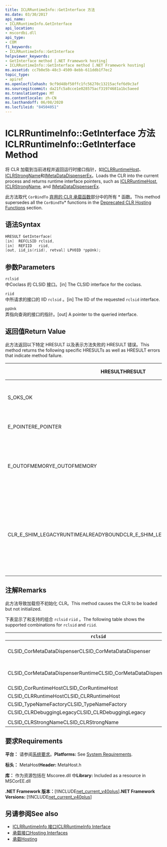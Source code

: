 ```yaml
---
title: ICLRRuntimeInfo::GetInterface 方法
ms.date: 03/30/2017
api_name:
- ICLRRuntimeInfo.GetInterface
api_location:
- mscordbi.dll
api_type:
- COM
f1_keywords:
- ICLRRuntimeInfo::GetInterface
helpviewer_keywords:
- GetInterface method [.NET Framework hosting]
- ICLRRuntimeInfo::GetInterface method [.NET Framework hosting]
ms.assetid: cc7b0e5b-48c3-4509-8ebb-611ddb1f7ec2
topic_type:
- apiref
ms.openlocfilehash: 9cf9d48bf50ffc1fc56270c13215acfef6d9c3af
ms.sourcegitcommit: da21fc5a8cce1e028575acf31974681a1bc5aeed
ms.translationtype: MT
ms.contentlocale: zh-CN
ms.lasthandoff: 06/08/2020
ms.locfileid: "84504051"
---
```

# <a name="iclrruntimeinfogetinterface-method"></a><span data-ttu-id="eb3f8-102">ICLRRuntimeInfo::GetInterface 方法</span><span class="sxs-lookup"><span data-stu-id="eb3f8-102">ICLRRuntimeInfo::GetInterface Method</span></span>
<span data-ttu-id="eb3f8-103">将 CLR 加载到当前进程并返回运行时接口指针，如[ICLRRuntimeHost](iclrruntimehost-interface.md)、 [ICLRStrongName](iclrstrongname-interface.md)和[IMetaDataDispenserEx](../metadata/imetadatadispenser-interface.md)。</span><span class="sxs-lookup"><span data-stu-id="eb3f8-103">Loads the CLR into the current process and returns runtime interface pointers, such as [ICLRRuntimeHost](iclrruntimehost-interface.md), [ICLRStrongName](iclrstrongname-interface.md), and [IMetaDataDispenserEx](../metadata/imetadatadispenser-interface.md).</span></span>  
  
 <span data-ttu-id="eb3f8-104">此方法取代 `CorBindTo` [弃用的 CLR 承载函数](deprecated-clr-hosting-functions.md)部分中的所有 \* 函数。</span><span class="sxs-lookup"><span data-stu-id="eb3f8-104">This method supersedes all the `CorBindTo`\* functions in the [Deprecated CLR Hosting Functions](deprecated-clr-hosting-functions.md) section.</span></span>  
  
## <a name="syntax"></a><span data-ttu-id="eb3f8-105">语法</span><span class="sxs-lookup"><span data-stu-id="eb3f8-105">Syntax</span></span>  
  
```cpp  
HRESULT GetInterface(  
[in]  REFCLSID rclsid,  
[in]  REFIID   riid,  
[out, iid_is(riid), retval] LPVOID *ppUnk);  
```  
  
## <a name="parameters"></a><span data-ttu-id="eb3f8-106">参数</span><span class="sxs-lookup"><span data-stu-id="eb3f8-106">Parameters</span></span>  
 `rclsid`  
 <span data-ttu-id="eb3f8-107">中Coclass 的 CLSID 接口。</span><span class="sxs-lookup"><span data-stu-id="eb3f8-107">[in] The CLSID interface for the coclass.</span></span>  
  
 `riid`  
 <span data-ttu-id="eb3f8-108">中所请求的接口的 IID `rclsid` 。</span><span class="sxs-lookup"><span data-stu-id="eb3f8-108">[in] The IID of the requested `rclsid` interface.</span></span>  
  
 `ppUnk`  
 <span data-ttu-id="eb3f8-109">弄指向查询的接口的指针。</span><span class="sxs-lookup"><span data-stu-id="eb3f8-109">[out] A pointer to the queried interface.</span></span>  
  
## <a name="return-value"></a><span data-ttu-id="eb3f8-110">返回值</span><span class="sxs-lookup"><span data-stu-id="eb3f8-110">Return Value</span></span>  
 <span data-ttu-id="eb3f8-111">此方法返回以下特定 HRESULT 以及表示方法失败的 HRESULT 错误。</span><span class="sxs-lookup"><span data-stu-id="eb3f8-111">This method returns the following specific HRESULTs as well as HRESULT errors that indicate method failure.</span></span>  
  
|<span data-ttu-id="eb3f8-112">HRESULT</span><span class="sxs-lookup"><span data-stu-id="eb3f8-112">HRESULT</span></span>|<span data-ttu-id="eb3f8-113">说明</span><span class="sxs-lookup"><span data-stu-id="eb3f8-113">Description</span></span>|  
|-------------|-----------------|  
|<span data-ttu-id="eb3f8-114">S_OK</span><span class="sxs-lookup"><span data-stu-id="eb3f8-114">S_OK</span></span>|<span data-ttu-id="eb3f8-115">该方法已成功完成。</span><span class="sxs-lookup"><span data-stu-id="eb3f8-115">The method completed successfully.</span></span>|  
|<span data-ttu-id="eb3f8-116">E_POINTER</span><span class="sxs-lookup"><span data-stu-id="eb3f8-116">E_POINTER</span></span>|<span data-ttu-id="eb3f8-117">`ppUnk` 为 null。</span><span class="sxs-lookup"><span data-stu-id="eb3f8-117">`ppUnk` is null.</span></span>|  
|<span data-ttu-id="eb3f8-118">E_OUTOFMEMORY</span><span class="sxs-lookup"><span data-stu-id="eb3f8-118">E_OUTOFMEMORY</span></span>|<span data-ttu-id="eb3f8-119">没有足够的内存可用来处理请求。</span><span class="sxs-lookup"><span data-stu-id="eb3f8-119">Not enough memory is available to handle the request.</span></span>|  
|<span data-ttu-id="eb3f8-120">CLR_E_SHIM_LEGACYRUNTIMEALREADYBOUND</span><span class="sxs-lookup"><span data-stu-id="eb3f8-120">CLR_E_SHIM_LEGACYRUNTIMEALREADYBOUND</span></span>|<span data-ttu-id="eb3f8-121">已将其他运行时绑定到旧版 CLR 版本2激活策略。</span><span class="sxs-lookup"><span data-stu-id="eb3f8-121">A different runtime was already bound to the legacy CLR version 2 activation policy.</span></span>|  
  
## <a name="remarks"></a><span data-ttu-id="eb3f8-122">注解</span><span class="sxs-lookup"><span data-stu-id="eb3f8-122">Remarks</span></span>  
 <span data-ttu-id="eb3f8-123">此方法导致加载但不初始化 CLR。</span><span class="sxs-lookup"><span data-stu-id="eb3f8-123">This method causes the CLR to be loaded but not initialized.</span></span>  
  
 <span data-ttu-id="eb3f8-124">下表显示了和支持的组合 `rclsid` `riid` 。</span><span class="sxs-lookup"><span data-stu-id="eb3f8-124">The following table shows the supported combinations for `rclsid` and `riid`.</span></span>  
  
|`rclsid`|`riid`|  
|--------------|------------|  
|<span data-ttu-id="eb3f8-125">CLSID_CorMetaDataDispenser</span><span class="sxs-lookup"><span data-stu-id="eb3f8-125">CLSID_CorMetaDataDispenser</span></span>|<span data-ttu-id="eb3f8-126">IID_IMetaDataDispenser，IID_IMetaDataDispenserEx</span><span class="sxs-lookup"><span data-stu-id="eb3f8-126">IID_IMetaDataDispenser, IID_IMetaDataDispenserEx</span></span>|  
|<span data-ttu-id="eb3f8-127">CLSID_CorMetaDataDispenserRuntime</span><span class="sxs-lookup"><span data-stu-id="eb3f8-127">CLSID_CorMetaDataDispenserRuntime</span></span>|<span data-ttu-id="eb3f8-128">IID_IMetaDataDispenser，IID_IMetaDataDispenserEx</span><span class="sxs-lookup"><span data-stu-id="eb3f8-128">IID_IMetaDataDispenser, IID_IMetaDataDispenserEx</span></span>|  
|<span data-ttu-id="eb3f8-129">CLSID_CorRuntimeHost</span><span class="sxs-lookup"><span data-stu-id="eb3f8-129">CLSID_CorRuntimeHost</span></span>|<span data-ttu-id="eb3f8-130">IID_ICorRuntimeHost</span><span class="sxs-lookup"><span data-stu-id="eb3f8-130">IID_ICorRuntimeHost</span></span>|  
|<span data-ttu-id="eb3f8-131">CLSID_CLRRuntimeHost</span><span class="sxs-lookup"><span data-stu-id="eb3f8-131">CLSID_CLRRuntimeHost</span></span>|<span data-ttu-id="eb3f8-132">IID_ICLRRuntimeHost</span><span class="sxs-lookup"><span data-stu-id="eb3f8-132">IID_ICLRRuntimeHost</span></span>|  
|<span data-ttu-id="eb3f8-133">CLSID_TypeNameFactory</span><span class="sxs-lookup"><span data-stu-id="eb3f8-133">CLSID_TypeNameFactory</span></span>|<span data-ttu-id="eb3f8-134">IID_ITypeNameFactory</span><span class="sxs-lookup"><span data-stu-id="eb3f8-134">IID_ITypeNameFactory</span></span>|  
|<span data-ttu-id="eb3f8-135">CLSID_CLRDebuggingLegacy</span><span class="sxs-lookup"><span data-stu-id="eb3f8-135">CLSID_CLRDebuggingLegacy</span></span>|<span data-ttu-id="eb3f8-136">IID_ICorDebug</span><span class="sxs-lookup"><span data-stu-id="eb3f8-136">IID_ICorDebug</span></span>|  
|||  
|<span data-ttu-id="eb3f8-137">CLSID_CLRStrongName</span><span class="sxs-lookup"><span data-stu-id="eb3f8-137">CLSID_CLRStrongName</span></span>|<span data-ttu-id="eb3f8-138">IID_ICLRStrongName</span><span class="sxs-lookup"><span data-stu-id="eb3f8-138">IID_ICLRStrongName</span></span>|  
  
## <a name="requirements"></a><span data-ttu-id="eb3f8-139">要求</span><span class="sxs-lookup"><span data-stu-id="eb3f8-139">Requirements</span></span>  
 <span data-ttu-id="eb3f8-140">**平台：** 请参阅[系统要求](../../get-started/system-requirements.md)。</span><span class="sxs-lookup"><span data-stu-id="eb3f8-140">**Platforms:** See [System Requirements](../../get-started/system-requirements.md).</span></span>  
  
 <span data-ttu-id="eb3f8-141">**标头：** MetaHost</span><span class="sxs-lookup"><span data-stu-id="eb3f8-141">**Header:** MetaHost.h</span></span>  
  
 <span data-ttu-id="eb3f8-142">**库：** 作为资源包括在 Mscoree.dll 中</span><span class="sxs-lookup"><span data-stu-id="eb3f8-142">**Library:** Included as a resource in MSCorEE.dll</span></span>  
  
 <span data-ttu-id="eb3f8-143">**.NET Framework 版本：**[!INCLUDE[net_current_v40plus](../../../../includes/net-current-v40plus-md.md)]</span><span class="sxs-lookup"><span data-stu-id="eb3f8-143">**.NET Framework Versions:** [!INCLUDE[net_current_v40plus](../../../../includes/net-current-v40plus-md.md)]</span></span>  
  
## <a name="see-also"></a><span data-ttu-id="eb3f8-144">另请参阅</span><span class="sxs-lookup"><span data-stu-id="eb3f8-144">See also</span></span>

- [<span data-ttu-id="eb3f8-145">ICLRRuntimeInfo 接口</span><span class="sxs-lookup"><span data-stu-id="eb3f8-145">ICLRRuntimeInfo Interface</span></span>](iclrruntimeinfo-interface.md)
- [<span data-ttu-id="eb3f8-146">承载接口</span><span class="sxs-lookup"><span data-stu-id="eb3f8-146">Hosting Interfaces</span></span>](hosting-interfaces.md)
- [<span data-ttu-id="eb3f8-147">承载</span><span class="sxs-lookup"><span data-stu-id="eb3f8-147">Hosting</span></span>](index.md)
